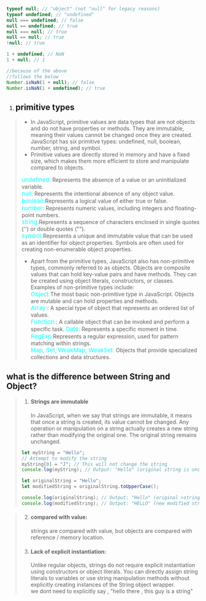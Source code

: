 ```js
typeof null; // "object" (not "null" for legacy reasons)
typeof undefined; // "undefined"
null === undefined; // false
null == undefined; // true
null === null; // true
null == null; // true
!null; // true

1 + undefined; // NaN
1 + null; // 1

//because of the above
//follows the below
Number.isNaN(1 + null); // false
Number.isNaN(1 + undefined); // true
```

1. ## primitive types

> - In JavaScript, primitive values are data types that are not objects and do not have properties or methods. They are immutable, meaning their values cannot be changed once they are created. JavaScript has six primitive types: undefined, null, boolean, number, string, and symbol.
> - Primitive values are directly stored in memory and have a fixed size, which makes them more efficient to store and manipulate compared to objects.
>
> <span style="color:aqua;font-size:15px">undefined:</span> Represents the absence of a value or an uninitialized variable.  
>  <span style="color:aqua;font-size:15px">null:</span> Represents the intentional absence of any object value.  
>  <span style="color:aqua;font-size:15px">boolean:</span>Represents a logical value of either true or false.  
> <span style="color:aqua;font-size:15px">number:</span> Represents numeric values, including integers and floating-point numbers.  
> <span style="color:aqua;font-size:15px"> string:</span>Represents a sequence of characters enclosed in single quotes ('') or double quotes ("").  
> <span style="color:aqua;font-size:15px">symbol:</span>Represents a unique and immutable value that can be used as an identifier for object properties. Symbols are often used for creating non-enumerable object properties.
>
> - Apart from the primitive types, JavaScript also has non-primitive types, commonly referred to as objects. Objects are composite values that can hold key-value pairs and have methods. They can be created using object literals, constructors, or classes. Examples of non-primitive types include:  
>    <span style="color:aqua;font-size:15px">Object:</span>The most basic non-primitive type in JavaScript. Objects are mutable and can hold properties and methods.  
>    <span style="color:aqua;font-size:15px">Array:</span>: A special type of object that represents an ordered list of values.  
>    <span style="color:aqua;font-size:15px">Function:</span>: A callable object that can be invoked and perform a specific task.
>   <span style="color:aqua;font-size:15px">Date:</span> Represents a specific moment in time.  
>    <span style="color:aqua;font-size:15px">RegExp:</span>Represents a regular expression, used for pattern matching within strings.  
>   <span style="color:aqua;font-size:15px">Map, Set, WeakMap, WeakSet:</span> Objects that provide specialized collections and data structures.

## what is the difference between String and Object?

> 1. #### Strings are immutable
>    In JavaScript, when we say that strings are immutable, it means that once a string is created, its value cannot be changed. Any operation or manipulation on a string actually creates a new string rather than modifying the original one. The original string remains unchanged.
>
> ```js
> let myString = "Hello";
> // Attempt to modify the string
> myString[0] = "J"; // This will not change the string
> console.log(myString); // Output: "Hello" (original string is unchanged)
> ```
>
> ```js
> let originalString = "Hello";
> let modifiedString = originalString.toUpperCase();
>
> console.log(originalString); // Output: "Hello" (original >string is unchanged)
> console.log(modifiedString); // Output: "HELLO" (new modified string)
> ```

> 2. #### compared with value:
>    strings are compared with value, but objects are compared with reference / memory location.
> 3. #### Lack of explicit instantiation:
>    Unlike regular objects, strings do not require explicit instantiation using constructors or object literals. You can directly assign string literals to variables or use string manipulation methods without explicitly creating instances of the String object wrapper.  
>     we dont need to explicitly say , "hello there , this guy is a string"
